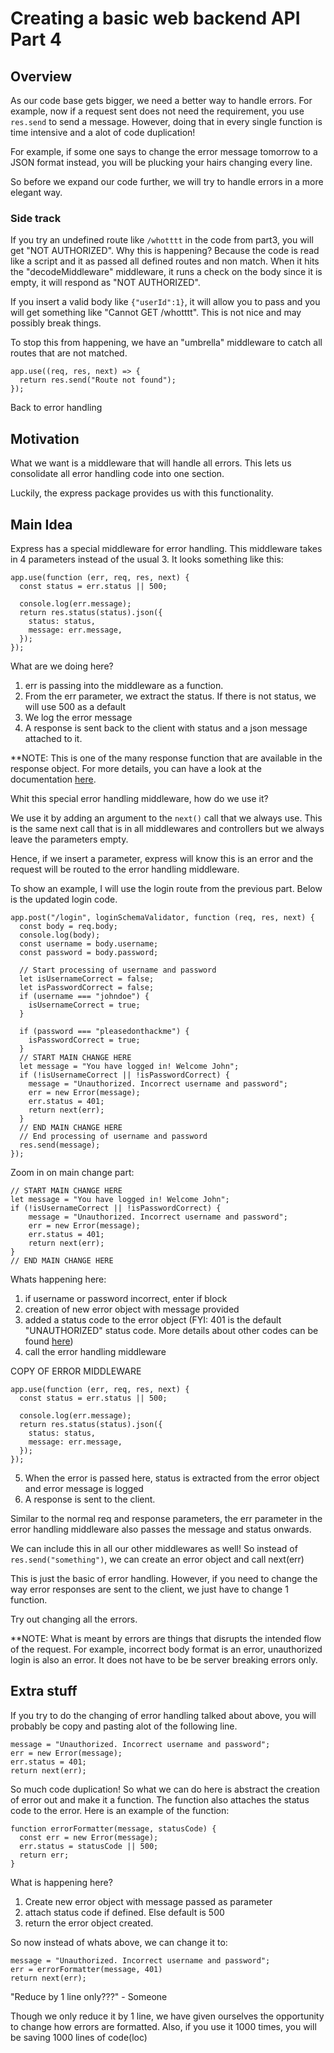 # Creating a basic web backend API Part 4

## Overview

As our code base gets bigger, we need a better way to handle errors. For example, now if a request sent does not need the requirement, you use `res.send` to send a message. However, doing that in every single function is time intensive and a alot of code duplication!

For example, if some one says to change the error message tomorrow to a JSON format instead, you will be plucking your hairs changing every line.

So before we expand our code further, we will try to handle errors in a more elegant way.

### Side track

If you try an undefined route like `/whotttt` in the code from part3, you will get "NOT AUTHORIZED". Why this is happening? Because the code is read like a script and it as passed all defined routes and non match. When it hits the "decodeMiddleware" middleware, it runs a check on the body since it is empty, it will respond as "NOT AUTHORIZED".

If you insert a valid body like `{"userId":1}`, it will allow you to pass and you will get something like "Cannot GET /whotttt". This is not nice and may possibly break things.

To stop this from happening, we have an "umbrella" middleware to catch all routes that are not matched.

```
app.use((req, res, next) => {
  return res.send("Route not found");
});
```

Back to error handling

## Motivation

What we want is a middleware that will handle all errors. This lets us consolidate all error handling code into one section.

Luckily, the express package provides us with this functionality.

## Main Idea

Express has a special middleware for error handling. This middleware takes in 4 parameters instead of the usual 3. It looks something like this:

```
app.use(function (err, req, res, next) {
  const status = err.status || 500;

  console.log(err.message);
  return res.status(status).json({
    status: status,
    message: err.message,
  });
});
```

What are we doing here?

1. err is passing into the middleware as a function.
2. From the err parameter, we extract the status. If there is not status, we will use 500 as a default
3. We log the error message
4. A response is sent back to the client with status and a json message attached to it.

\*\*NOTE: This is one of the many response function that are available in the response object. For more details, you can have a look at the documentation [here](http://expressjs.com/en/api.html#res).

Whit this special error handling middleware, how do we use it?

We use it by adding an argument to the `next()` call that we always use. This is the same next call that is in all middlewares and controllers but we always leave the parameters empty.

Hence, if we insert a parameter, express will know this is an error and the request will be routed to the error handling middleware.

To show an example, I will use the login route from the previous part. Below is the updated login code.

```
app.post("/login", loginSchemaValidator, function (req, res, next) {
  const body = req.body;
  console.log(body);
  const username = body.username;
  const password = body.password;

  // Start processing of username and password
  let isUsernameCorrect = false;
  let isPasswordCorrect = false;
  if (username === "johndoe") {
    isUsernameCorrect = true;
  }

  if (password === "pleasedonthackme") {
    isPasswordCorrect = true;
  }
  // START MAIN CHANGE HERE
  let message = "You have logged in! Welcome John";
  if (!isUsernameCorrect || !isPasswordCorrect) {
    message = "Unauthorized. Incorrect username and password";
    err = new Error(message);
    err.status = 401;
    return next(err);
  }
  // END MAIN CHANGE HERE
  // End processing of username and password
  res.send(message);
});
```

Zoom in on main change part:

```
// START MAIN CHANGE HERE
let message = "You have logged in! Welcome John";
if (!isUsernameCorrect || !isPasswordCorrect) {
    message = "Unauthorized. Incorrect username and password";
    err = new Error(message);
    err.status = 401;
    return next(err);
}
// END MAIN CHANGE HERE
```

Whats happening here:

1. if username or password incorrect, enter if block
2. creation of new error object with message provided
3. added a status code to the error object (FYI: 401 is the default "UNAUTHORIZED" status code. More details about other codes can be found [here](https://developer.mozilla.org/en-US/docs/Web/HTTP/Status))
4. call the error handling middleware

COPY OF ERROR MIDDLEWARE

```
app.use(function (err, req, res, next) {
  const status = err.status || 500;

  console.log(err.message);
  return res.status(status).json({
    status: status,
    message: err.message,
  });
});
```

5. When the error is passed here, status is extracted from the error object and error message is logged
6. A response is sent to the client.

Similar to the normal req and response parameters, the err parameter in the error handling middleware also passes the message and status onwards.

We can include this in all our other middlewares as well! So instead of `res.send("something")`, we can create an error object and call next(err)

This is just the basic of error handling. However, if you need to change the way error responses are sent to the client, we just have to change 1 function.

Try out changing all the errors.

\*\*NOTE: What is meant by errors are things that disrupts the intended flow of the request. For example, incorrect body format is an error, unauthorized login is also an error. It does not have to be be server breaking errors only.

## Extra stuff

If you try to do the changing of error handling talked about above, you will probably be copy and pasting alot of the following line.

```
message = "Unauthorized. Incorrect username and password";
err = new Error(message);
err.status = 401;
return next(err);
```

So much code duplication! So what we can do here is abstract the creation of error out and make it a function. The function also attaches the status code to the error. Here is an example of the function:

```
function errorFormatter(message, statusCode) {
  const err = new Error(message);
  err.status = statusCode || 500;
  return err;
}
```

What is happening here?

1. Create new error object with message passed as parameter
2. attach status code if defined. Else default is 500
3. return the error object created.

So now instead of whats above, we can change it to:

```
message = "Unauthorized. Incorrect username and password";
err = errorFormatter(message, 401)
return next(err);
```

"Reduce by 1 line only???" - Someone

Though we only reduce it by 1 line, we have given ourselves the opportunity to change how errors are formatted. Also, if you use it 1000 times, you will be saving 1000 lines of code(loc)
